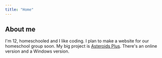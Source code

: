 ```yaml
---
title: "Home"
---
```


## About me
I'm 12, homeschooled and I like coding. I plan to make a website for our homeschool group soon. My big project is [Asteroids Plus](https://baker531.github.io/asteroids). There's an online version and a Windows version.
